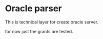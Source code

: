 # Oracle parser
This is technical layer for create oracle server.

for now just the grants are tested.

